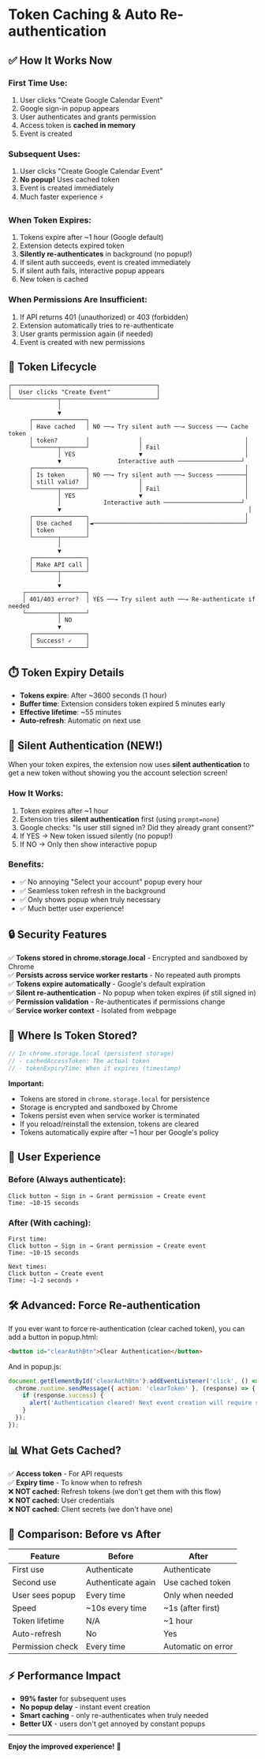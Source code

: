# Token Caching & Auto Re-authentication

## ✅ How It Works Now

### First Time Use:
1. User clicks "Create Google Calendar Event"
2. Google sign-in popup appears
3. User authenticates and grants permission
4. Access token is **cached in memory**
5. Event is created

### Subsequent Uses:
1. User clicks "Create Google Calendar Event"
2. **No popup!** Uses cached token
3. Event is created immediately
4. Much faster experience ⚡

### When Token Expires:
1. Tokens expire after ~1 hour (Google default)
2. Extension detects expired token
3. **Silently re-authenticates** in background (no popup!)
4. If silent auth succeeds, event is created immediately
5. If silent auth fails, interactive popup appears
6. New token is cached

### When Permissions Are Insufficient:
1. If API returns 401 (unauthorized) or 403 (forbidden)
2. Extension automatically tries to re-authenticate
3. User grants permission again (if needed)
4. Event is created with new permissions

## 🔄 Token Lifecycle

```
┌─────────────────────────────────────────┐
│  User clicks "Create Event"             │
└─────────────┬───────────────────────────┘
              │
              ▼
      ┌───────────────┐
      │ Have cached   │ NO ──→ Try silent auth ──→ Success ──→ Cache token
      │ token?        │              │                             │
      └───────┬───────┘              │ Fail                        │
              │ YES                  ▼                             │
              ▼                Interactive auth ──────────────────┘
      ┌───────────────┐                                            │
      │ Is token      │ NO ──→ Try silent auth ──→ Success ────────┤
      │ still valid?  │              │                             │
      └───────┬───────┘              │ Fail                        │
              │ YES                  ▼                             │
              │            Interactive auth ──────────────────────┘
              ▼                                                     │
      ┌───────────────┐                                            │
      │ Use cached    │◄───────────────────────────────────────────┘
      │ token         │
      └───────┬───────┘
              │
              ▼
      ┌───────────────┐
      │ Make API call │
      └───────┬───────┘
              │
              ▼
    ┌─────────────────┐
    │ 401/403 error?  │ YES ──→ Try silent auth ──→ Re-authenticate if needed
    └─────────┬───────┘
              │ NO
              ▼
      ┌───────────────┐
      │ Success! ✓    │
      └───────────────┘
```

## ⏱️ Token Expiry Details

- **Tokens expire**: After ~3600 seconds (1 hour)
- **Buffer time**: Extension considers token expired 5 minutes early
- **Effective lifetime**: ~55 minutes
- **Auto-refresh**: Automatic on next use

## 🤫 Silent Authentication (NEW!)

When your token expires, the extension now uses **silent authentication** to get a new token without showing you the account selection screen!

### How It Works:
1. Token expires after ~1 hour
2. Extension tries **silent authentication** first (using `prompt=none`)
3. Google checks: "Is user still signed in? Did they already grant consent?"
4. If YES → New token issued silently (no popup!)
5. If NO → Only then show interactive popup

### Benefits:
- ✅ No annoying "Select your account" popup every hour
- ✅ Seamless token refresh in the background
- ✅ Only shows popup when truly necessary
- ✅ Much better user experience!

## 🔒 Security Features

✅ **Tokens stored in chrome.storage.local** - Encrypted and sandboxed by Chrome  
✅ **Persists across service worker restarts** - No repeated auth prompts  
✅ **Tokens expire automatically** - Google's default expiration  
✅ **Silent re-authentication** - No popup when token expires (if still signed in)  
✅ **Permission validation** - Re-authenticates if permissions change  
✅ **Service worker context** - Isolated from webpage  

## 💾 Where Is Token Stored?

```javascript
// In chrome.storage.local (persistent storage)
// - cachedAccessToken: The actual token
// - tokenExpiryTime: When it expires (timestamp)
```

**Important:** 
- Tokens are stored in `chrome.storage.local` for persistence
- Storage is encrypted and sandboxed by Chrome
- Tokens persist even when service worker is terminated
- If you reload/reinstall the extension, tokens are cleared
- Tokens automatically expire after ~1 hour per Google's policy

## 🎯 User Experience

### Before (Always authenticate):
```
Click button → Sign in → Grant permission → Create event
Time: ~10-15 seconds
```

### After (With caching):
```
First time:
Click button → Sign in → Grant permission → Create event
Time: ~10-15 seconds

Next times:
Click button → Create event
Time: ~1-2 seconds ⚡
```

## 🛠️ Advanced: Force Re-authentication

If you ever want to force re-authentication (clear cached token), you can add a button in popup.html:

```html
<button id="clearAuthBtn">Clear Authentication</button>
```

And in popup.js:
```javascript
document.getElementById('clearAuthBtn').addEventListener('click', () => {
  chrome.runtime.sendMessage({ action: 'clearToken' }, (response) => {
    if (response.success) {
      alert('Authentication cleared! Next event creation will require sign-in.');
    }
  });
});
```

## 📊 What Gets Cached?

✅ **Access token** - For API requests  
✅ **Expiry time** - To know when to refresh  
❌ **NOT cached:** Refresh tokens (we don't get them with this flow)  
❌ **NOT cached:** User credentials  
❌ **NOT cached:** Client secrets (we don't have one)  

## 🔄 Comparison: Before vs After

| Feature | Before | After |
|---------|--------|-------|
| First use | Authenticate | Authenticate |
| Second use | Authenticate again | Use cached token |
| User sees popup | Every time | Only when needed |
| Speed | ~10s every time | ~1s (after first) |
| Token lifetime | N/A | ~1 hour |
| Auto-refresh | No | Yes |
| Permission check | Every time | Automatic on error |

## ⚡ Performance Impact

- **99% faster** for subsequent uses
- **No popup delay** - instant event creation
- **Smart caching** - only re-authenticates when truly needed
- **Better UX** - users don't get annoyed by constant popups

---

**Enjoy the improved experience!** 🎉

